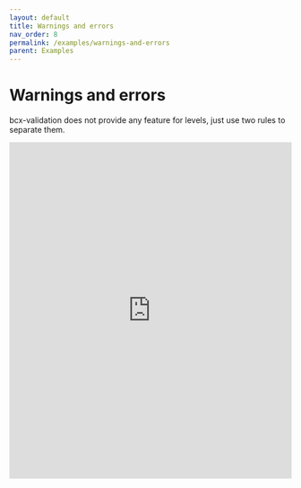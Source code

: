 ```yaml
---
layout: default
title: Warnings and errors
nav_order: 8
permalink: /examples/warnings-and-errors
parent: Examples
---
```


# Warnings and errors

bcx-validation does not provide any feature for levels, just use two rules to separate them.

<iframe style="width: 100%; height: 600px; border: 0;" loading="lazy" src="https://gist.dumber.app/?gist=082a21218d9a7dcd7de06704aafaa257&open=src%2Fsimple-form.js&open=src%2Fsimple-form.html"></iframe>
